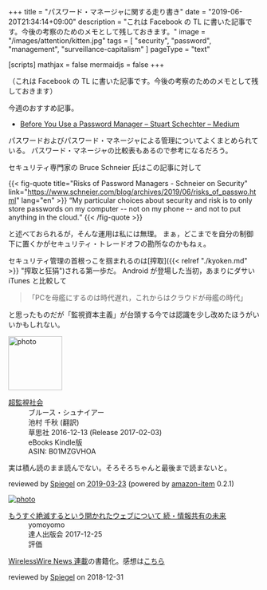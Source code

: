 +++
title = "パスワード・マネージャに関する走り書き"
date =  "2019-06-20T21:34:14+09:00"
description = "これは Facebook の TL に書いた記事です。今後の考察のためのメモとして残しておきます。"
image = "/images/attention/kitten.jpg"
tags = [ "security", "password", "management", "surveillance-capitalism" ]
pageType = "text"

[scripts]
  mathjax = false
  mermaidjs = false
+++

（これは Facebook の TL に書いた記事です。今後の考察のためのメモとして残しておきます）


今週のおすすめ記事。

- [Before You Use a Password Manager – Stuart Schechter – Medium](https://medium.com/@stuartschechter/before-you-use-a-password-manager-9f5949ccf168)

パスワードおよびパスワード・マネージャによる管理についてよくまとめられている。
パスワード・マネージャの比較表もあるので参考になるだろう。

セキュリティ専門家の Bruce Schneier 氏はこの記事に対して

{{< fig-quote title="Risks of Password Managers - Schneier on Security" link="https://www.schneier.com/blog/archives/2019/06/risks_of_passwo.html" lang="en" >}}
<q>My particular choices about security and risk is to only store passwords on my computer -- not on my phone -- and not to put anything in the cloud.</q>
{{< /fig-quote >}}

と述べておられるが，そんな運用は私には無理。
まぁ，どこまでを自分の制御下に置くかがセキュリティ・トレードオフの勘所なのかもねぇ。

セキュリティ管理の首根っこを掴まれるのは[搾取]({{< relref "./kyoken.md" >}} "搾取と狂狷")される第一歩だ。
Android が登場した当初，あまりにダサい iTunes と比較して

>「PCを母艦にするのは時代遅れ，これからはクラウドが母艦の時代」

と思ったものだが「監視資本主義」が台頭する今では認識を少し改めたほうがいいかもしれない。

<div class="hreview">
  <div class="photo"><a class="item url" href="https://www.amazon.co.jp/%E8%B6%85%E7%9B%A3%E8%A6%96%E7%A4%BE%E4%BC%9A-%E3%83%96%E3%83%AB%E3%83%BC%E3%82%B9%E3%83%BB%E3%82%B7%E3%83%A5%E3%83%8A%E3%82%A4%E3%82%A2%E3%83%BC-ebook/dp/B01MZGVHOA?SubscriptionId=AKIAJYVUJ3DMTLAECTHA&tag=baldandersinf-22&linkCode=xm2&camp=2025&creative=165953&creativeASIN=B01MZGVHOA"><img src="https://images-fe.ssl-images-amazon.com/images/I/51T6PBdGbyL._SL160_.jpg" width="108" alt="photo"></a></div>
  <dl class="fn">
    <dt><a href="https://www.amazon.co.jp/%E8%B6%85%E7%9B%A3%E8%A6%96%E7%A4%BE%E4%BC%9A-%E3%83%96%E3%83%AB%E3%83%BC%E3%82%B9%E3%83%BB%E3%82%B7%E3%83%A5%E3%83%8A%E3%82%A4%E3%82%A2%E3%83%BC-ebook/dp/B01MZGVHOA?SubscriptionId=AKIAJYVUJ3DMTLAECTHA&tag=baldandersinf-22&linkCode=xm2&camp=2025&creative=165953&creativeASIN=B01MZGVHOA">超監視社会</a></dt>
	<dd>ブルース・シュナイアー</dd>
	<dd>池村 千秋 (翻訳)</dd>
    <dd>草思社 2016-12-13 (Release 2017-02-03)</dd>
    <dd>eBooks Kindle版</dd>
    <dd>ASIN: B01MZGVHOA</dd>
  </dl>
  <p class="description">実は積ん読のまま読んでない。そろそろちゃんと最後まで読まないと。</p>
  <p class="powered-by" >reviewed by <a href='#maker' class='reviewer'>Spiegel</a> on <abbr class="dtreviewed" title="2019-03-23">2019-03-23</abbr> (powered by <a href="https://github.com/spiegel-im-spiegel/amazon-item" >amazon-item</a> 0.2.1)</p>
</div>

<div class="hreview" >
	<div class="photo"><a class="item url" href="https://tatsu-zine.com/books/infoshare2"><img src="https://tatsu-zine.com/images/books/877/cover_s.jpg" alt="photo"></a></div>
    <dl class="fn">
      <dt><a href="https://tatsu-zine.com/books/infoshare2">もうすぐ絶滅するという開かれたウェブについて 続・情報共有の未来</a></dt>
      <dd>yomoyomo</dd>
      <dd>達人出版会 2017-12-25</dd>
      <dd>評価&nbsp;<abbr class="rating fa-sm" title="4">
        <i class="fas fa-star"></i>
        <i class="fas fa-star"></i>
        <i class="fas fa-star"></i>
        <i class="fas fa-star"></i>
        <i class="far fa-star"></i>
      </abbr></dd>
    </dl>
    <p class="description"><a href="https://wirelesswire.jp/author/yomoyomo/">WirelessWire News 連載</a>の書籍化。感想は<a href="/remark/2019/01/infoshare2/">こちら</a></p>
	<p class="powered-by" >reviewed by <a href='#maker' class='reviewer'>Spiegel</a> on <abbr class="dtreviewed">2018-12-31</abbr></p>
</div>
